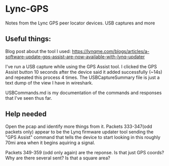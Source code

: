 # Lync-GPS
Notes from the Lync GPS peer locator devices. USB captures and more

## Useful things:
Blog post about the tool I used: https://lynqme.com/blogs/articles/a-software-update-gps-assist-are-now-available-with-lynq-updater

I've run a USB capture while using the GPS Assist tool. I clicked the GPS Assist button 10 seconds after the device said it added successfully (~14s) and repeated this process 4 times. The USBCaptureSummary file is just a text dump of the view I have in wireshark.

USBCommands.md is my documentation of the commands and responses that I've seen thus far.

## Help needed
Open the pcap and identify more things from it. Packets 333-347(odd packets only) appear to be the Lynq firmware updater tool sending the "GPS Assist" command that tells the device to start looking in this roughly 70mi area when it begins aquiring a signal.

Packets 349-359 (odd only again) are the reponse. Is that just GPS coords? Why are there several sent? Is that a square area?
